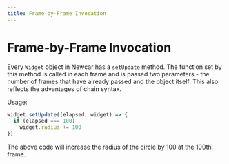 ```yaml
---
title: Frame-by-Frame Invocation
---
```


# Frame-by-Frame Invocation

Every `Widget` object in Newcar has a `setUpdate` method. The function set by this method is called in each frame and is passed two parameters - the number of frames that have already passed and the object itself. This also reflects the advantages of chain syntax.

Usage:

```javascript
widget.setUpdate((elapsed, widget) => {
  if (elapsed === 100)
    widget.radius += 100
})
```

The above code will increase the radius of the circle by 100 at the 100th frame.
